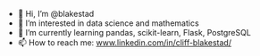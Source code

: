 - 👋 Hi, I’m @blakestad
- 👀 I’m interested in data science and mathematics
- 🌱 I’m currently learning pandas, scikit-learn, Flask, PostgreSQL
- 📫 How to reach me: www.linkedin.com/in/cliff-blakestad/

